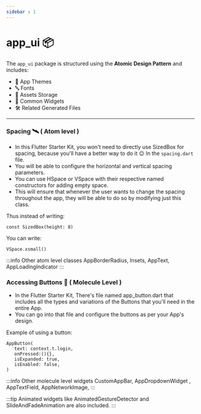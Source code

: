```yaml
---
sidebar : 1
---
```


# app_ui 📦

The `app_ui` package is structured using the **Atomic Design Pattern** and includes:

- 🎨 App Themes  
- 🔤 Fonts  
- 📁 Assets Storage  
- 🧩 Common Widgets  
- 🛠️ Related Generated Files  

---

### Spacing 🛰️ ( Atom level )

- In this Flutter Starter Kit, you won't need to directly use SizedBox for spacing, because you'll have a better way to do it 😉 In the `spacing.dart` file.
- You will be able to configure the horizontal and vertical spacing parameters. 
- You can use HSpace or VSpace with their respective named constructors for adding empty space.
- This will ensure that whenever the user wants to change the spacing throughout the app, they will be able to do so by modifying just this class.

Thus instead of writing:

```
const SizedBox(height: 8)
```

You can write:

```
VSpace.xsmall()
```

:::info 
Other atom level classes
AppBorderRadius, Insets, AppText, AppLoadingIndicator
:::

### Accessing Buttons 🔵 ( Molecule Level )

- In the Flutter Starter Kit, There's file named app_button.dart that includes all the types and variations of the Buttons that you'll need in the entire App.
- You can go into that file and configure the buttons as per your App's design.

Example of using a button:

```
AppButton(
   text: context.t.login,
   onPressed:(){},
   isExpanded: true,
   isEnabled: false,
)
```

:::info
Other molecule level widgets
CustomAppBar, AppDropdownWidget , AppTextField, AppNetworkImage,
:::

:::tip
Animated widgets like AnimatedGestureDetector and SlideAndFadeAnimation are also included.
:::
